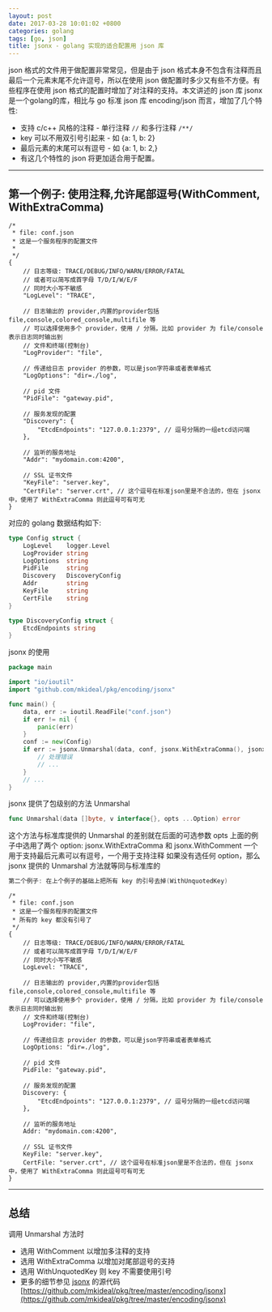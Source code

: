 ```yaml
---
layout: post
date: 2017-03-28 10:01:02 +0800
categories: golang
tags: [go, json]
title: jsonx - golang 实现的适合配置用 json 库
---
```


json 格式的文件用于做配置非常常见，但是由于 json 格式本身不包含有注释而且最后一个元素末尾不允许逗号，所以在使用 json 做配置时多少又有些不方便。有些程序在使用 json 格式的配置时增加了对注释的支持。本文讲述的 json 库 jsonx 是一个golang的库，相比与 go 标准 json 库 encoding/json 而言，增加了几个特性:

* 支持 c/c++ 风格的注释 - 单行注释 `//` 和多行注释 `/**/`
* key 可以不用双引号引起来 - 如 {a: 1, b: 2}
* 最后元素的末尾可以有逗号 - 如 {a: 1, b: 2,}
* 有这几个特性的 json 将更加适合用于配置。

---

## 第一个例子: 使用注释,允许尾部逗号(WithComment, WithExtraComma)

```
/*
 * file: conf.json
 * 这是一个服务程序的配置文件
 *
 */
{
	// 日志等级: TRACE/DEBUG/INFO/WARN/ERROR/FATAL
	// 或者可以简写成首字母 T/D/I/W/E/F
	// 同时大小写不敏感
	"LogLevel": "TRACE",

	// 日志输出的 provider,内置的provider包括 file,console,colored_console,multifile 等
	// 可以选择使用多个 provider，使用 / 分隔，比如 provider 为 file/console 表示日志同时输出到
	// 文件和终端(控制台)
 	"LogProvider": "file",

	// 传递给日志 provider 的参数，可以是json字符串或者表单格式
 	"LogOptions": "dir=./log",

	// pid 文件
 	"PidFile": "gateway.pid",

	// 服务发现的配置
 	"Discovery": {
		"EtcdEndpoints": "127.0.0.1:2379", // 逗号分隔的一组etcd访问端
	},

	// 监听的服务地址
	"Addr": "mydomain.com:4200",

	// SSL 证书文件
	"KeyFile": "server.key",
	"CertFile": "server.crt", // 这个逗号在标准json里是不合法的，但在 jsonx 中，使用了 WithExtraComma 则此逗号可有可无
}
```

对应的 golang 数据结构如下:

```go
type Config struct {
	LogLevel    logger.Level
	LogProvider string
	LogOptions  string
	PidFile     string
	Discovery   DiscoveryConfig
	Addr        string
	KeyFile     string
	CertFile    string
}

type DiscoveryConfig struct {
	EtcdEndpoints string
}
```

jsonx 的使用

```go
package main

import "io/ioutil"
import "github.com/mkideal/pkg/encoding/jsonx"

func main() {
	data, err := ioutil.ReadFile("conf.json")
	if err != nil {
		panic(err)
	}
	conf := new(Config)
	if err := jsonx.Unmarshal(data, conf, jsonx.WithExtraComma(), jsonx.WithComment()); err != nil {
		// 处理错误
		// ...
	}
	// ...
}
```

jsonx 提供了包级别的方法 Unmarshal

```go
func Unmarshal(data []byte, v interface{}, opts ...Option) error
```

这个方法与标准库提供的 Unmarshal 的差别就在后面的可选参数 opts 上面的例子中选用了两个 option: jsonx.WithExtraComma 和 jsonx.WithComment 一个用于支持最后元素可以有逗号，一个用于支持注释 如果没有选任何 option，那么 jsonx 提供的 Unmarshal 方法就等同与标准库的

```go
第二个例子: 在上个例子的基础上把所有 key 的引号去掉(WithUnquotedKey)
```

```
/*
 * file: conf.json
 * 这是一个服务程序的配置文件
 * 所有的 key 都没有引号了
 */
{
	// 日志等级: TRACE/DEBUG/INFO/WARN/ERROR/FATAL
	// 或者可以简写成首字母 T/D/I/W/E/F
	// 同时大小写不敏感
	LogLevel: "TRACE",

	// 日志输出的 provider,内置的provider包括 file,console,colored_console,multifile 等
	// 可以选择使用多个 provider，使用 / 分隔，比如 provider 为 file/console 表示日志同时输出到
	// 文件和终端(控制台)
	LogProvider: "file",

	// 传递给日志 provider 的参数，可以是json字符串或者表单格式
	LogOptions: "dir=./log",

	// pid 文件
	PidFile: "gateway.pid",

	// 服务发现的配置
	Discovery: {
		"EtcdEndpoints": "127.0.0.1:2379", // 逗号分隔的一组etcd访问端
	},

	// 监听的服务地址
	Addr: "mydomain.com:4200",
	
	// SSL 证书文件
	KeyFile: "server.key",
	CertFile: "server.crt", // 这个逗号在标准json里是不合法的，但在 jsonx 中，使用了 WithExtraComma 则此逗号可有可无
}
```

---

## 总结

调用 Unmarshal 方法时

* 选用 WithComment 以增加多注释的支持
* 选用 WithExtraComma 以增加对尾部逗号的支持
* 选用 WithUnquotedKey 则 key 不需要使用引号
* 更多的细节参见 [jsonx](https://github.com/mkideal/pkg/tree/master/encoding/jsonx) 的源代码 [https://github.com/mkideal/pkg/tree/master/encoding/jsonx](https://github.com/mkideal/pkg/tree/master/encoding/jsonx)

